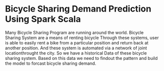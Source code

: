 # Bicycle Sharing Demand Prediction Using Spark Scala

Many Bicycle Sharing Program are running around the world. Bicycle Sharing System are a means of renting bicycle Through these systems, user is able to easily rent a bike from a particular position and return back at another position. And these system is automated via a network of joint locationthrought the city.
So we have a historical Data of these bicycle sharing system. Based on this data we need  to findout the pattern and build the model to forcast bicycle sharing demand.
